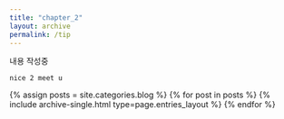 ```yaml
---
title: "chapter_2"
layout: archive
permalink: /tip
---
```


내용 작성중
```
nice 2 meet u
```


{% assign posts = site.categories.blog %}
{% for post in posts %} {% include archive-single.html type=page.entries_layout %} {% endfor %}